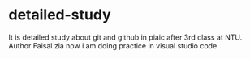 # detailed-study
It is detailed study about git and github in piaic after 3rd class at NTU.
<br>
Author Faisal zia
now i am doing practice in visual studio code
